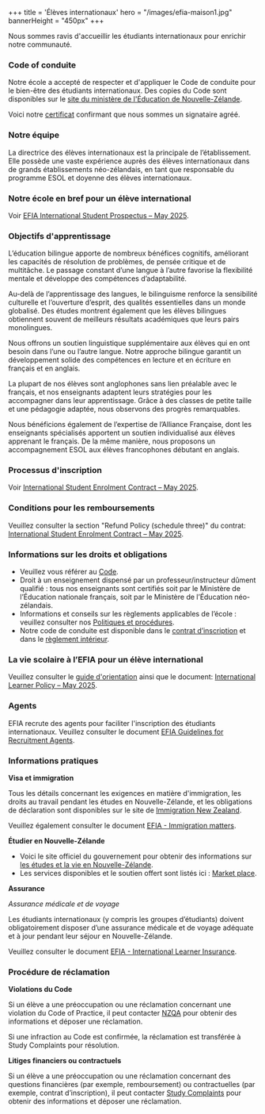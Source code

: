 +++
title = 'Élèves internationaux'
hero = "/images/efia-maison1.jpg"
bannerHeight = "450px"
+++

Nous sommes ravis d'accueillir les étudiants internationaux pour enrichir notre communauté.

### Code of conduite

Notre école a accepté de respecter et d'appliquer le Code de conduite pour le bien-être des étudiants internationaux. Des copies du Code sont disponibles sur le [site du ministère de l'Éducation de Nouvelle-Zélande](https://www2.nzqa.govt.nz/tertiary/the-code/).

Voici notre [certificat](/efia_cop_certificate.pdf) confirmant que nous sommes un signataire agréé.

### Notre équipe

La directrice des élèves internationaux est la principale de l’établissement. Elle possède une vaste expérience auprès des élèves internationaux dans de grands établissements néo-zélandais, en tant que responsable du programme ESOL et doyenne des élèves internationaux.

### Notre école en bref pour un élève international

Voir [EFIA International Student Prospectus – May 2025](/efia_international_prospectus_may_2025.pdf).

### Objectifs d'apprentissage 

L’éducation bilingue apporte de nombreux bénéfices cognitifs, améliorant les capacités de résolution de problèmes, de pensée critique et de multitâche. Le passage constant d’une langue à l’autre favorise la flexibilité mentale et développe des compétences d’adaptabilité.

Au-delà de l’apprentissage des langues, le bilinguisme renforce la sensibilité culturelle et l’ouverture d’esprit, des qualités essentielles dans un monde globalisé. Des études montrent également que les élèves bilingues obtiennent souvent de meilleurs résultats académiques que leurs pairs monolingues.

Nous offrons un soutien linguistique supplémentaire aux élèves qui en ont besoin dans l’une ou l’autre langue. Notre approche bilingue garantit un développement solide des compétences en lecture et en écriture en français et en anglais.

La plupart de nos élèves sont anglophones sans lien préalable avec le français, et nos enseignants adaptent leurs stratégies pour les accompagner dans leur apprentissage. Grâce à des classes de petite taille et une pédagogie adaptée, nous observons des progrès remarquables.

Nous bénéficions également de l’expertise de l’Alliance Française, dont les enseignants spécialisés apportent un soutien individualisé aux élèves apprenant le français. De la même manière, nous proposons un accompagnement ESOL aux élèves francophones débutant en anglais.

### Processus d'inscription

Voir [International Student Enrolment Contract – May 2025](/efia_international_student_enrolment_contract_may_2025.pdf).

### Conditions pour les remboursements

Veuillez consulter la section "Refund Policy (schedule three)" du contrat: [International Student Enrolment Contract – May 2025](/efia_international_student_enrolment_contract_may_2025.pdf).

### Informations sur les droits et obligations

* Veuillez vous référer au [Code](https://www2.nzqa.govt.nz/assets/Tertiary/The-Code/Guidelines-for-Code-Signatory-Schools.pdf).
* Droit à un enseignement dispensé par un professeur/instructeur dûment qualifié : tous nos enseignants sont certifiés soit par le Ministère de l’Éducation nationale français, soit par le Ministère de l’Éducation néo-zélandais.
* Informations et conseils sur les règlements applicables de l’école : veuillez consulter nos [Politiques et procédures](/fr/school-life/policies-and-procedures).
* Notre code de conduite est disponible dans le [contrat d’inscription](/efia_international_student_enrolment_contract_may_2025.pdf) et dans le [règlement intérieur](/reglement_interieur_mai_2025.pdf).

### La vie scolaire à l’EFIA pour un élève international

Veuillez consulter le [guide d'orientation](/efia_orientation_handbook_may_2025.pdf) ainsi que le document: [International Learner Policy – May 2025](/efia_international_student_policy_may_2025.pdf).


### Agents

EFIA recrute des agents pour faciliter l'inscription des étudiants internationaux. Veuillez consulter le document [EFIA Guidelines for Recruitment Agents](/efia_guidelines_for_recruitment_agents.pdf).

### Informations pratiques

**Visa et immigration**

Tous les détails concernant les exigences en matière d'immigration, les droits au travail pendant les études en Nouvelle-Zélande, et les obligations de déclaration sont disponibles sur le site de [Immigration New Zealand](https://www.immigration.govt.nz/).

Veuillez également consulter le document [EFIA - Immigration matters](/efia_immigration_matters.pdf).

**Étudier en Nouvelle-Zélande**

* Voici le site officiel du gouvernement pour obtenir des informations sur [les études et la vie en Nouvelle-Zélande](https://www.naumainz.studywithnewzealand.govt.nz/).
* Les services disponibles et le soutien offert sont listés ici : [Market place](https://sieba.nz/marketplace/).

**Assurance**

*Assurance médicale et de voyage*

Les étudiants internationaux (y compris les groupes d’étudiants) doivent obligatoirement disposer d’une assurance médicale et de voyage adéquate et à jour pendant leur séjour en Nouvelle-Zélande.

Veuillez consulter le document [EFIA - International Learner Insurance](/efia_international_learner_insurance_may_2025.pdf).

### Procédure de réclamation

**Violations du Code**

Si un élève a une préoccupation ou une réclamation concernant une violation du Code of Practice, il peut contacter [NZQA](https://www2.nzqa.govt.nz/tertiary/the-code/the-code-for-learners/learner-complaints/) pour obtenir des informations et déposer une réclamation.

Si une infraction au Code est confirmée, la réclamation est transférée à Study Complaints pour résolution.

**Litiges financiers ou contractuels**

Si un élève a une préoccupation ou une réclamation concernant des questions financières (par exemple, remboursement) ou contractuelles (par exemple, contrat d’inscription), il peut contacter [Study Complaints](https://www.studycomplaints.org.nz/make-complaint) pour obtenir des informations et déposer une réclamation.
